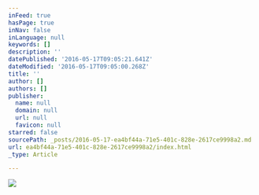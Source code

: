 ```yaml
---
inFeed: true
hasPage: true
inNav: false
inLanguage: null
keywords: []
description: ''
datePublished: '2016-05-17T09:05:21.641Z'
dateModified: '2016-05-17T09:05:00.268Z'
title: ''
author: []
authors: []
publisher:
  name: null
  domain: null
  url: null
  favicon: null
starred: false
sourcePath: _posts/2016-05-17-ea4bf44a-71e5-401c-828e-2617ce9998a2.md
url: ea4bf44a-71e5-401c-828e-2617ce9998a2/index.html
_type: Article

---
```

![](https://the-grid-user-content.s3-us-west-2.amazonaws.com/ce6a3fad-afd4-4706-a816-d3d00400f255.jpg)